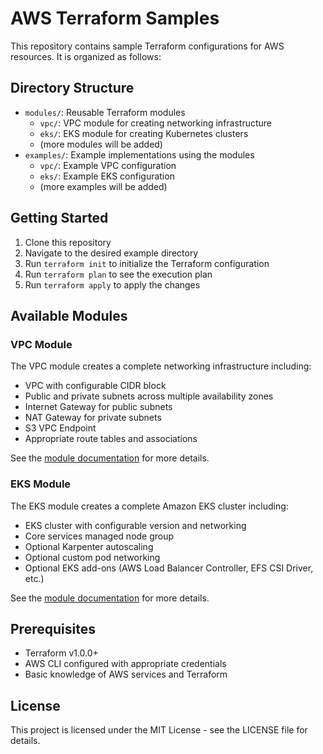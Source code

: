 # AWS Terraform Samples

This repository contains sample Terraform configurations for AWS resources. It is organized as follows:

## Directory Structure

- `modules/`: Reusable Terraform modules
  - `vpc/`: VPC module for creating networking infrastructure
  - `eks/`: EKS module for creating Kubernetes clusters
  - (more modules will be added)
- `examples/`: Example implementations using the modules
  - `vpc/`: Example VPC configuration
  - `eks/`: Example EKS configuration
  - (more examples will be added)

## Getting Started

1. Clone this repository
2. Navigate to the desired example directory
3. Run `terraform init` to initialize the Terraform configuration
4. Run `terraform plan` to see the execution plan
5. Run `terraform apply` to apply the changes

## Available Modules

### VPC Module

The VPC module creates a complete networking infrastructure including:
- VPC with configurable CIDR block
- Public and private subnets across multiple availability zones
- Internet Gateway for public subnets
- NAT Gateway for private subnets
- S3 VPC Endpoint
- Appropriate route tables and associations

See the [module documentation](modules/vpc/README.md) for more details.

### EKS Module

The EKS module creates a complete Amazon EKS cluster including:
- EKS cluster with configurable version and networking
- Core services managed node group
- Optional Karpenter autoscaling
- Optional custom pod networking
- Optional EKS add-ons (AWS Load Balancer Controller, EFS CSI Driver, etc.)

See the [module documentation](modules/eks/README.md) for more details.

## Prerequisites

- Terraform v1.0.0+
- AWS CLI configured with appropriate credentials
- Basic knowledge of AWS services and Terraform

## License

This project is licensed under the MIT License - see the LICENSE file for details.
